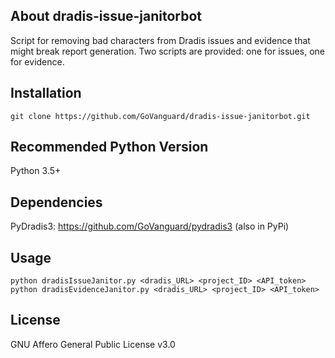 ## About dradis-issue-janitorbot
Script for removing bad characters from Dradis issues and evidence that might break report generation. Two scripts are provided: one for issues, one for evidence.

## Installation
```git clone https://github.com/GoVanguard/dradis-issue-janitorbot.git```

## Recommended Python Version
Python 3.5+

## Dependencies
PyDradis3: https://github.com/GoVanguard/pydradis3 (also in PyPi)

## Usage
```python dradisIssueJanitor.py <dradis_URL> <project_ID> <API_token>```
```python dradisEvidenceJanitor.py <dradis_URL> <project_ID> <API_token>```

## License
GNU Affero General Public License v3.0
